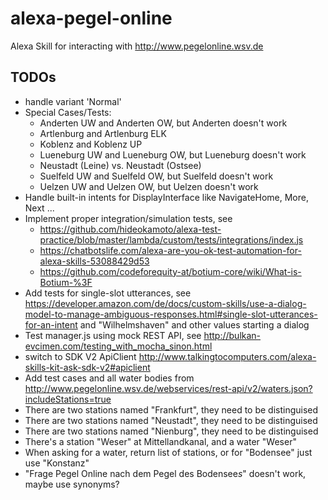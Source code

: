 # alexa-pegel-online
Alexa Skill for interacting with http://www.pegelonline.wsv.de

## TODOs
- handle variant 'Normal'
- Special Cases/Tests:
  - Anderten UW and Anderten OW, but Anderten doesn't work
  - Artlenburg and Artlenburg ELK
  - Koblenz and Koblenz UP
  - Lueneburg UW and Lueneburg OW, but Lueneburg doesn't work
  - Neustadt (Leine) vs. Neustadt (Ostsee)
  - Suelfeld UW and Suelfeld OW, but Suelfeld doesn't work
  - Uelzen UW and Uelzen OW, but Uelzen doesn't work
- Handle built-in intents for DisplayInterface like NavigateHome, More, Next ...
- Implement proper integration/simulation tests, see
  - https://github.com/hideokamoto/alexa-test-practice/blob/master/lambda/custom/tests/integrations/index.js
  - https://chatbotslife.com/alexa-are-you-ok-test-automation-for-alexa-skills-53088429d53
  - https://github.com/codeforequity-at/botium-core/wiki/What-is-Botium-%3F
- Add tests for single-slot utterances, see https://developer.amazon.com/de/docs/custom-skills/use-a-dialog-model-to-manage-ambiguous-responses.html#single-slot-utterances-for-an-intent
and "Wilhelmshaven" and other values starting a dialog
- Test manager.js using mock REST API, see http://bulkan-evcimen.com/testing_with_mocha_sinon.html
- switch to SDK V2 ApiClient http://www.talkingtocomputers.com/alexa-skills-kit-ask-sdk-v2#apiclient
- Add test cases and all water bodies from http://www.pegelonline.wsv.de/webservices/rest-api/v2/waters.json?includeStations=true
- There are two stations named "Frankfurt", they need to be distinguised
- There are two stations named "Neustadt", they need to be distinguised
- There are two stations named "Nienburg", they need to be distinguised
- There's a station "Weser" at Mittellandkanal, and a water "Weser"
- When asking for a water, return list of stations, or for "Bodensee" just use "Konstanz"
- "Frage Pegel Online nach dem Pegel des Bodensee*s*" doesn't work, maybe use synonyms?